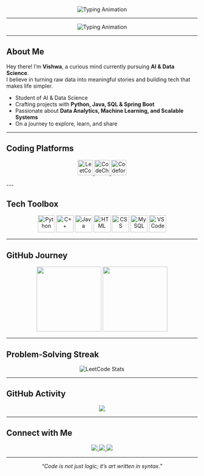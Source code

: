 
<p align="center">
  <img src="https://readme-typing-svg.herokuapp.com?font=Fira+Code&size=24&pause=1000&color=6C63FF&center=true&vCenter=true&width=600&lines=AI+%26+Data+Science+Student;Passionate+About+FullStack;" alt="Typing Animation" />
</p>

---

<p align="center">
  <img src="https://readme-typing-svg.herokuapp.com?font=Fira+Code&size=24&pause=50&waitBeforeStart=0&color=6C63FF&center=true&vCenter=true&width=600&lines=Data-Driven;Code-Crafted." alt="Typing Animation" />
</p>



---

## About Me  

Hey there! I’m **Vishwa**, a curious mind currently pursuing **AI & Data Science**.  
I believe in turning raw data into meaningful stories and building tech that makes life simpler.  

- Student of AI & Data Science  
- Crafting projects with **Python, Java, SQL & Spring Boot**  
- Passionate about **Data Analytics, Machine Learning, and Scalable Systems**  
- On a journey to explore, learn, and share  

---


## Coding Platforms  

<p align="center">
  <a href="https://leetcode.com/u/vishwa-9106/">
    <img height="40" src="https://img.icons8.com/external-tal-revivo-color-tal-revivo/48/external-level-up-your-coding-skills-and-quickly-land-a-job-logo-color-tal-revivo.png" alt="LeetCode"/>
  </a>
  <a href="https://www.codechef.com/users/vishwa7468">
    <img height="40" src="https://img.icons8.com/color/48/codechef.png" alt="CodeChef"/>
  </a>
  <a href="https://codeforces.com/profile/Vishwa_D">
    <img height="40" src="https://img.icons8.com/?size=48&id=YSy0lU4Y0X4z&format=png" alt="Codeforces"/>
  </a>
</p>

</p>
---

## Tech Toolbox  

<p align="center">
  <img height="45" src="https://img.icons8.com/color/48/python.png" alt="Python"/>
  <img height="45" src="https://img.icons8.com/color/48/c-plus-plus-logo.png" alt="C++"/>
  <img height="45" src="https://img.icons8.com/color/48/java-coffee-cup-logo.png" alt="Java"/>
  <img height="45" src="https://img.icons8.com/color/48/html-5.png" alt="HTML"/>
  <img height="45" src="https://img.icons8.com/color/48/css3.png" alt="CSS"/>
  <img height="45" src="https://img.icons8.com/color/48/mysql-logo.png" alt="MySQL"/>
  <img height="45" src="https://img.icons8.com/color/48/visual-studio-code-2019.png" alt="VS Code"/>
</p>

---

## GitHub Journey  

<p align="center">
  <img height="170" src="https://github-readme-stats.vercel.app/api?username=Vishwa-9106&show_icons=true&theme=tokyonight&count_private=true" />
  <img height="170" src="https://github-readme-stats.vercel.app/api/top-langs/?username=Vishwa-9106&layout=compact&theme=tokyonight" />
</p>

---

## Problem-Solving Streak  

<p align="center">
  <img src="https://leetcard.jacoblin.cool/vishwa-9106?theme=dark&ext=heatmap" alt="LeetCode Stats" />
</p>

---

## GitHub Activity  

<p align="center">
  <img src="https://github-readme-activity-graph.vercel.app/graph?username=Vishwa-9106&bg_color=0d1117&color=ff9dd9&line=a29bfe&point=00cec9&area=true&hide_border=false" />
</p>

---

## Connect with Me  

<p align="center">
  <a href="https://codolio.com/profile/RBFxwwdc/">
    <img src="https://img.shields.io/badge/Portfolio-Visit-6c5ce7?style=for-the-badge&logo=googlesites&logoColor=white" />
  </a>
  <a href="https://www.linkedin.com/in/vishwa-d-026445319/">
    <img src="https://img.shields.io/badge/LinkedIn-Connect-0984e3?style=for-the-badge&logo=linkedin&logoColor=white" />
  </a>
  <a href="mailto:vishwadhanapal9126@gmail.com">
    <img src="https://img.shields.io/badge/Email-Reach%20Out-d63031?style=for-the-badge&logo=gmail&logoColor=white" />
  </a>
</p>

---

<p align="center">
  <i>“Code is not just logic; it’s art written in syntax.”</i>
</p>
